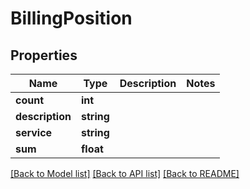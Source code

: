 # BillingPosition

## Properties
Name | Type | Description | Notes
------------ | ------------- | ------------- | -------------
**count** | **int** |  | 
**description** | **string** |  | 
**service** | **string** |  | 
**sum** | **float** |  | 

[[Back to Model list]](../README.md#documentation-for-models) [[Back to API list]](../README.md#documentation-for-api-endpoints) [[Back to README]](../README.md)


